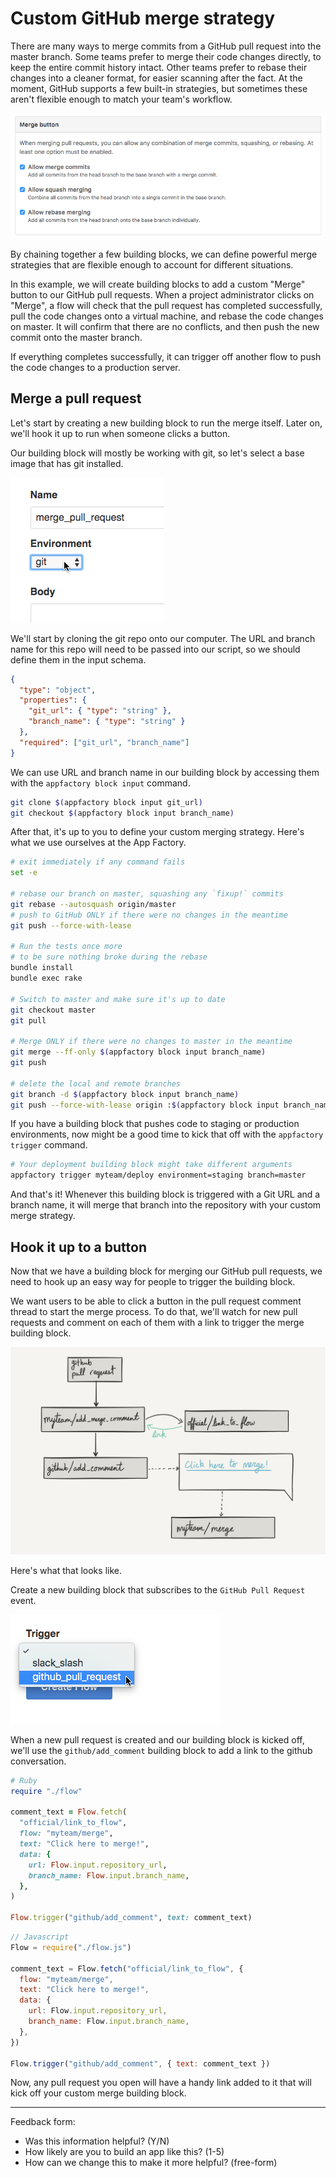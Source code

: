 # Custom GitHub merge strategy

There are many ways to merge commits from a GitHub pull request
into the master branch.
Some teams prefer to merge their code changes directly,
to keep the entire commit history intact.
Other teams prefer to rebase their changes into a cleaner format,
for easier scanning after the fact.
At the moment, GitHub supports a few built-in strategies,
but sometimes these aren't flexible enough to match your team's workflow.

![github's official merge strategies](github_merge_strategies.png)

By chaining together a few building blocks,
we can define powerful merge strategies
that are flexible enough to account for different situations.

In this example,
we will create building blocks
to add a custom "Merge" button to our GitHub pull requests.
When a project administrator clicks on "Merge",
a flow will check that the pull request has completed successfully,
pull the code changes onto a virtual machine,
and rebase the code changes on master.
It will confirm that there are no conflicts,
and then push the new commit onto the master branch.

If everything completes successfully,
it can trigger off another flow
to push the code changes to a production server.

## Merge a pull request

Let's start by creating a new building block to run the merge itself.
Later on, we'll hook it up to run when someone clicks a button.

Our building block will mostly be working with git,
so let's select a base image that has git installed.

![select the git building block environment from the dropdown](git_environment.png)

We'll start by cloning the git repo onto our computer.
The URL and branch name for this repo will need to be passed into our script,
so we should define them in the input schema.

```json
{
  "type": "object",
  "properties": {
    "git_url": { "type": "string" },
    "branch_name": { "type": "string" }
  },
  "required": ["git_url", "branch_name"]
}
```

We can use URL and branch name in our building block
by accessing them with the `appfactory block input` command.

```bash
git clone $(appfactory block input git_url)
git checkout $(appfactory block input branch_name)
```

After that, it's up to you to define your custom merging strategy.
Here's what we use ourselves at the App Factory.

```bash
# exit immediately if any command fails
set -e

# rebase our branch on master, squashing any `fixup!` commits
git rebase --autosquash origin/master
# push to GitHub ONLY if there were no changes in the meantime
git push --force-with-lease

# Run the tests once more
# to be sure nothing broke during the rebase
bundle install
bundle exec rake

# Switch to master and make sure it's up to date
git checkout master
git pull

# Merge ONLY if there were no changes to master in the meantime
git merge --ff-only $(appfactory block input branch_name)
git push

# delete the local and remote branches
git branch -d $(appfactory block input branch_name)
git push --force-with-lease origin :$(appfactory block input branch_name)
```

If you have a building block
that pushes code to staging or production environments,
now might be a good time to kick that off with the `appfactory trigger` command.

```bash
# Your deployment building block might take different arguments
appfactory trigger myteam/deploy environment=staging branch=master
```

And that's it! Whenever this building block
is triggered with a Git URL and a branch name,
it will merge that branch into the repository with your custom merge strategy.

## Hook it up to a button

Now that we have a building block for merging our GitHub pull requests,
we need to hook up an easy way for people to trigger the building block.

We want users to be able to click a button in the pull request comment thread
to start the merge process.
To do that, we'll watch for new pull requests
and comment on each of them with a link to trigger the merge building block.

![diagram of how the building blocks are connected.](app_diagram.png)

Here's what that looks like.

Create a new building block that subscribes to the `GitHub Pull Request` event.

![subscribe to the "GitHub Pull Request" event](github_pull_request_trigger.png)

When a new pull request is created and our building block is kicked off,
we'll use the `github/add_comment` building block
to add a link to the github conversation.

```ruby
# Ruby
require "./flow"

comment_text = Flow.fetch(
  "official/link_to_flow",
  flow: "myteam/merge",
  text: "Click here to merge!",
  data: {
    url: Flow.input.repository_url,
    branch_name: Flow.input.branch_name,
  },
)

Flow.trigger("github/add_comment", text: comment_text)
```

```javascript
// Javascript
Flow = require("./flow.js")

comment_text = Flow.fetch("official/link_to_flow", {
  flow: "myteam/merge",
  text: "Click here to merge!",
  data: {
    url: Flow.input.repository_url,
    branch_name: Flow.input.branch_name,
  },
})

Flow.trigger("github/add_comment", { text: comment_text })
```

Now, any pull request you open will have a handy link added to it
that will kick off your custom merge building block.

- - - - -

Feedback form:

* Was this information helpful? (Y/N)
* How likely are you to build an app like this? (1-5)
* How can we change this to make it more helpful? (free-form)
